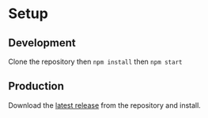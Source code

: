 # Setup

## Development
Clone the repository then `npm install` then `npm start`

## Production
Download the [latest release](https://github.com/nathanlytang/inhabit/releases/latest) from the repository and install.

